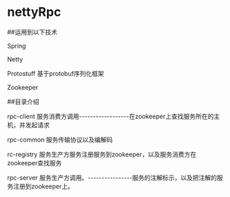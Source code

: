 # nettyRpc

##运用到以下技术

Spring

Netty

Protostuff  基于protobuf序列化框架

Zookeeper



##目录介绍

rpc-client 服务消费方调用------------------在zookeeper上查找服务所在的主机，并发起请求

rpc-common 服务传输协议以及编解码

rc-registry 服务生产方服务注册服务到zookeeper，以及服务消费方在zookeeper查找服务

rpc-server 服务生产方调用。----------------服务的注解标示，以及把注解的服务注册到zookeeper上。

